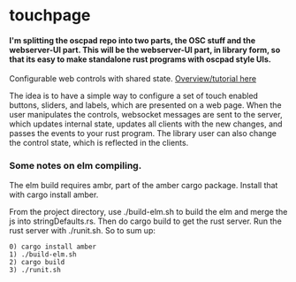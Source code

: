 # touchpage

#### I'm splitting the oscpad repo into two parts, the OSC stuff and the webserver-UI part.  This will be the webserver-UI part, in library form, so that its easy to make standalone rust programs with oscpad style UIs.

Configurable web controls with shared state.  [Overview/tutorial here](https://github.com/bburdette/oscpad/wiki/Get-started-with-oscpad)  

The idea is to have a simple way to configure a set of touch enabled buttons, sliders, and labels, which are presented on a web page.  When the user manipulates the controls, websocket messages are sent to the server, which updates internal state, updates all clients with the new changes, and passes the events to your rust program.  The library user can also change the control state, which is reflected in the clients.  

### Some notes on elm compiling.

The elm build requires ambr, part of the amber cargo package.  Install that with cargo install amber.

From the project directory, use ./build-elm.sh to build the elm and merge the js into stringDefaults.rs.  Then do cargo build to get the rust server.  Run the rust server with ./runit.sh.  So to sum up:

    0) cargo install amber
    1) ./build-elm.sh
    2) cargo build
    3) ./runit.sh
